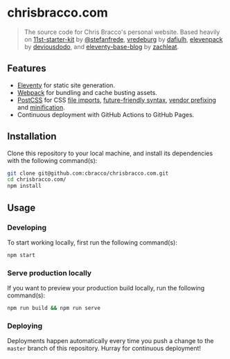 # chrisbracco.com

> The source code for Chris Bracco's personal website. Based heavily on [11st-starter-kit][11st-starter-kit] by [@stefanfrede][@stefanfrede], [vredeburg][vredeburg] by [dafiulh][dafiulh], [elevenpack][elevenpack] by [deviousdodo][deviousdodo], and [eleventy-base-blog][eleventy-base-blog] by [zachleat][zachleat].

## Features

-   [Eleventy][eleventy] for static site generation.
-   [Webpack][webpack] for bundling and cache busting assets.
-   [PostCSS][postcss] for CSS [file imports][postcss-import], [future-friendly syntax][postcss-preset-env], [vendor prefixing][autoprefixer] and [minification][cssnano].
- Continuous deployment with GitHub Actions to GitHub Pages.

## Installation

Clone this repository to your local machine, and install its dependencies with the following command(s):

```bash
git clone git@github.com:cbracco/chrisbracco.com.git
cd chrisbracco.com/
npm install
```

## Usage

### Developing

To start working locally, first run the following command(s):

```bash
npm start
```

### Serve production locally

If you want to preview your production build locally, run the following command(s):

```bash
npm run build && npm run serve
```

### Deploying

Deployments happen automatically every time you push a change to the `master` branch of this repository. Hurray for continuous deployment!

[@stefanfrede]: https://github.com/stefanfrede/
[11st-starter-kit]: https://github.com/stefanfrede/11st-starter-kit/
[autoprefixer]: https://github.com/postcss/autoprefixer
[cssnano]: https://github.com/cssnano/cssnano
[dafiulh]: https://github.com/dafiulh/
[deviousdodo]: https://github.com/deviousdodo
[elevenpack]: https://github.com/deviousdodo/elevenpack
[eleventy]: https://www.11ty.dev
[eleventy-base-blog]: https://github.com/11ty/eleventy-base-blog
[postcss]: https://postcss.org
[postcss-import]: https://github.com/postcss/postcss-import
[postcss-preset-env]: https://github.com/csstools/postcss-preset-env
[webpack]: https://webpack.js.org/
[vredeburg]: https://github.com/dafiulh/vredeburg
[zachleat]: https://github.com/zachleat
